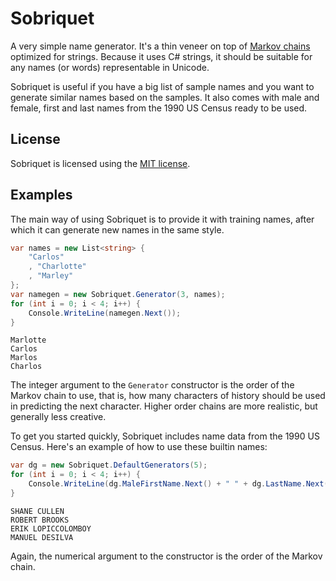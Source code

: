 # Sobriquet
A very simple name generator.
It's a thin veneer on top of [Markov chains](https://en.wikipedia.org/wiki/Markov_chain) optimized for strings.
Because it uses C# strings, it should be suitable for any names (or words) representable in Unicode.

Sobriquet is useful if you have a big list of sample names and you want to generate similar names based on the samples.
It also comes with male and female, first and last names from the 1990 US Census ready to be used.

## License
Sobriquet is licensed using the [MIT license](LICENSE.txt).

## Examples
The main way of using Sobriquet is to provide it with training names, after which it can generate new names in the same style.
```cs
var names = new List<string> {
	"Carlos"
	, "Charlotte"
	, "Marley"
};
var namegen = new Sobriquet.Generator(3, names);
for (int i = 0; i < 4; i++) {
	Console.WriteLine(namegen.Next());
}
```
```
Marlotte
Carlos
Marlos
Charlos
```
The integer argument to the `Generator` constructor is the order of the Markov chain to use, that is, how many characters of history should be used in predicting the next character.
Higher order chains are more realistic, but generally less creative.

To get you started quickly, Sobriquet includes name data from the 1990 US Census.
Here's an example of how to use these builtin names:
```cs
var dg = new Sobriquet.DefaultGenerators(5);
for (int i = 0; i < 4; i++) {
	Console.WriteLine(dg.MaleFirstName.Next() + " " + dg.LastName.Next());
}
```
```
SHANE CULLEN
ROBERT BROOKS
ERIK LOPICCOLOMBOY
MANUEL DESILVA
```
Again, the numerical argument to the constructor is the order of the Markov chain.